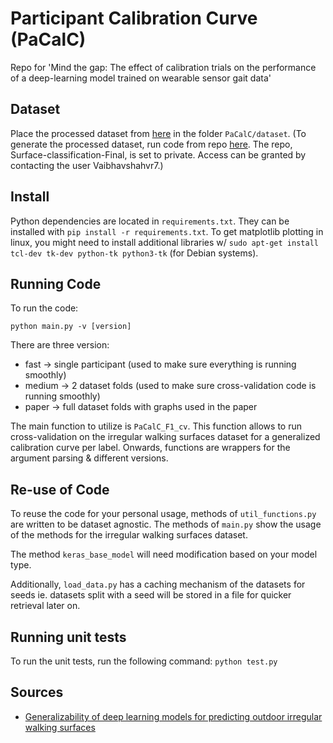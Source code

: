 # Participant Calibration Curve (PaCalC)

Repo for 'Mind the gap: The effect of calibration trials on the performance of a deep-learning model trained on wearable sensor gait data'

## Dataset

Place the processed dataset from [here](https://drive.google.com/drive/folders/1XiyOS47Vvt_JM0cCqc-efDANtExbP9mG?usp=share_link) in the folder `PaCalC/dataset`. 
(To generate the processed dataset, run code from repo [here](https://github.com/Vaibhavshahvr7/Surface-classification-Final). The repo, Surface-classification-Final, is set to private. Access can be granted by contacting the user Vaibhavshahvr7.)

## Install

Python dependencies are located in `requirements.txt`. They can be installed with `pip install -r requirements.txt`. To get matplotlib plotting in linux, you might need to install additional libraries w/ `sudo apt-get install tcl-dev tk-dev python-tk python3-tk` (for Debian systems).

## Running Code

To run the code:

```
python main.py -v [version]
```

There are three version:
- fast -> single participant (used to make sure everything is running smoothly)
- medium -> 2 dataset folds (used to make sure cross-validation code is running smoothly)
- paper -> full dataset folds with graphs used in the paper

The main function to utilize is `PaCalC_F1_cv`. This function allows to run cross-validation on the irregular walking surfaces dataset for a generalized calibration curve per label. Onwards, functions are wrappers for the argument parsing & different versions.

## Re-use of Code

To reuse the code for your personal usage, methods of `util_functions.py` are written to be dataset agnostic. The methods of `main.py` show the usage of the methods for the irregular walking surfaces dataset.

The method `keras_base_model` will need modification based on your model type.

Additionally, `load_data.py` has a caching mechanism of the datasets for seeds ie. datasets split with a seed will be stored in a file for quicker retrieval later on. 

## Running unit tests

To run the unit tests, run the following command:
`python test.py`

## Sources
- [Generalizability of deep learning models for predicting outdoor irregular walking surfaces](https://doi.org/10.1016/j.jbiomech.2022.111159)
